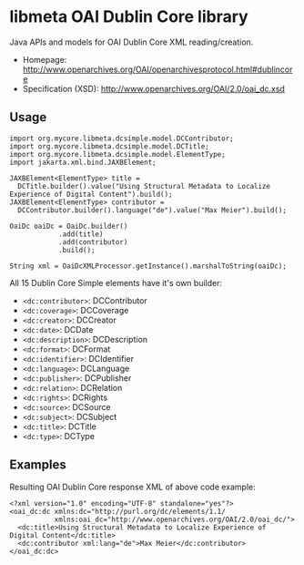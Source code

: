 # libmeta OAI Dublin Core library

Java APIs and models for OAI Dublin Core XML reading/creation.

* Homepage: <http://www.openarchives.org/OAI/openarchivesprotocol.html#dublincore>
* Specification (XSD): <http://www.openarchives.org/OAI/2.0/oai_dc.xsd>

## Usage

```
import org.mycore.libmeta.dcsimple.model.DCContributor;
import org.mycore.libmeta.dcsimple.model.DCTitle;
import org.mycore.libmeta.dcsimple.model.ElementType;
import jakarta.xml.bind.JAXBElement;

JAXBElement<ElementType> title =
  DCTitle.builder().value("Using Structural Metadata to Localize Experience of Digital Content").build();
JAXBElement<ElementType> contributor =
  DCContributor.builder().language("de").value("Max Meier").build();

OaiDc oaiDc = OaiDc.builder()
            .add(title)
            .add(contributor)
            .build();

String xml = OaiDcXMLProcessor.getInstance().marshalToString(oaiDc);            
```
All 15 Dublin Core Simple elements have it's own builder:

* `<dc:contributor>`: DCContributor
* `<dc:coverage>`: DCCoverage
* `<dc:creator>`: DCCreator
* `<dc:date>`: DCDate
* `<dc:description>`: DCDescription
* `<dc:format>`: DCFormat
* `<dc:identifier>`: DCIdentifier
* `<dc:language>`: DCLanguage
* `<dc:publisher>`: DCPublisher
* `<dc:relation>`: DCRelation
* `<dc:rights>`: DCRights
* `<dc:source>`: DCSource
* `<dc:subject>`: DCSubject
* `<dc:title>`: DCTitle
* `<dc:type>`: DCType

## Examples

Resulting OAI Dublin Core response XML of above code example:

```
<?xml version="1.0" encoding="UTF-8" standalone="yes"?>
<oai_dc:dc xmlns:dc="http://purl.org/dc/elements/1.1/
           xmlns:oai_dc="http://www.openarchives.org/OAI/2.0/oai_dc/">
  <dc:title>Using Structural Metadata to Localize Experience of Digital Content</dc:title>
  <dc:contributor xml:lang="de">Max Meier</dc:contributor>
</oai_dc:dc>
```
